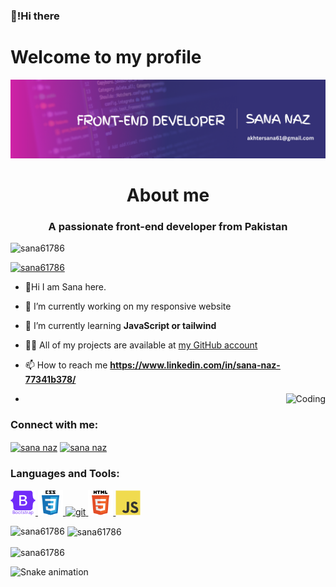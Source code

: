 <h3>👋!Hi there</h3>

<h1>Welcome to my profile</h1>

![img.alt](https://github.com/sana61786/sana61786/blob/main/Purple%20and%20Pink%20Minimalist%20Front-End%20Developer%20LinkedIn%20Banner%20(1).png)

<h1 align="center">About me</h1>

<h3 align="center">A passionate front-end developer from Pakistan</h3>

<p align="left"> <img src="https://komarev.com/ghpvc/?username=sana61786&label=Profile%20views&color=0e75b6&style=flat" alt="sana61786" /> </p>

<p align="left"> <a href="https://github.com/ryo-ma/github-profile-trophy"><img src="https://github-profile-trophy.vercel.app/?username=sana61786" alt="sana61786" /></a> </p>

- 👋Hi I am Sana here.
  
- 🔭 I’m currently working on my responsive website

- 🌱 I’m currently learning **JavaScript or tailwind**

- 👨‍💻 All of my projects are available at [my GitHub account](sana61786)

- 📫 How to reach me **https://www.linkedin.com/in/sana-naz-77341b378/**
- <img align="right" alt="Coding" src="https://user-images.githubusercontent.com/113302094/211284885-f4291eef-88a6-48cb-a06e-28c3481a75b0.gif" 
style="max-width: 100%; display: inline-block;" data-target="animated-image.originalImage">
<div>
<h3 align="left">Connect with me:</h3>
<p align="left">
<a href="https://linkedin.com/in/sana naz" target="blank"><img align="center" src="https://raw.githubusercontent.com/rahuldkjain/github-profile-readme-generator/master/src/images/icons/Social/linked-in-alt.svg" alt="sana naz" height="30" width="40" /></a>
<a href="https://instagram.com/sana naz" target="blank"><img align="center" src="https://raw.githubusercontent.com/rahuldkjain/github-profile-readme-generator/master/src/images/icons/Social/instagram.svg" alt="sana naz" height="30" width="40" /></a>
</p>

<h3 align="left">Languages and Tools:</h3>
<p align="left"> <a href="https://getbootstrap.com" target="_blank" rel="noreferrer"> <img src="https://raw.githubusercontent.com/devicons/devicon/master/icons/bootstrap/bootstrap-plain-wordmark.svg" alt="bootstrap" width="40" height="40"/> </a> <a href="https://www.w3schools.com/css/" target="_blank" rel="noreferrer"> <img src="https://raw.githubusercontent.com/devicons/devicon/master/icons/css3/css3-original-wordmark.svg" alt="css3" width="40" height="40"/> </a> <a href="https://git-scm.com/" target="_blank" rel="noreferrer"> <img src="https://www.vectorlogo.zone/logos/git-scm/git-scm-icon.svg" alt="git" width="40" height="40"/> </a> <a href="https://www.w3.org/html/" target="_blank" rel="noreferrer"> <img src="https://raw.githubusercontent.com/devicons/devicon/master/icons/html5/html5-original-wordmark.svg" alt="html5" width="40" height="40"/> </a> <a href="https://developer.mozilla.org/en-US/docs/Web/JavaScript" target="_blank" rel="noreferrer"> <img src="https://raw.githubusercontent.com/devicons/devicon/master/icons/javascript/javascript-original.svg" alt="javascript" width="40" height="40"/> </a> </p>

<p><img align="left" src="https://github-readme-stats.vercel.app/api/top-langs?username=sana61786&show_icons=true&locale=en&layout=compact" alt="sana61786" /></p>
<p>&nbsp;<img align="center" src="https://github-readme-stats.vercel.app/api?username=sana61786&show_icons=true&locale=en" alt="sana61786" /></p></div>

<p><img align="center" src="https://github-readme-streak-stats.herokuapp.com/?user=sana61786&" alt="sana61786" /></p>
<img src="https://camo.githubusercontent.com/14a646a2ab516c4af8961aa726117a10597be3f0e8d2711d716217fd544a2bd5/68747470733a2f2f70726f66696c652d726561646d652d67656e657261746f722e636f6d2f6173736574732f736e616b652e737667" alt="Snake animation" data-canonical-src="https://profile-readme-generator.com/assets/snake.svg" style="max-width: 100%;">



